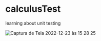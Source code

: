 # calculusTest
learning about unit testing

![Captura de Tela 2022-12-23 às 15 28 25](https://user-images.githubusercontent.com/17858685/209391870-7aab63ca-d87f-40fb-9fa0-6ba446568e63.png)
